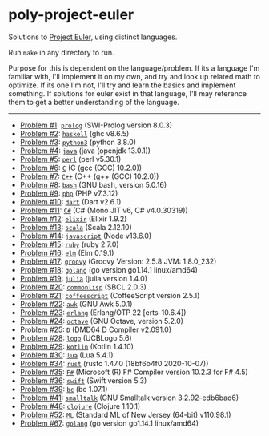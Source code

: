 # poly-project-euler

Solutions to [Project Euler](https://projecteuler.net), using distinct languages.

Run `make` in any directory to run.

Purpose for this is dependent on the language/problem. If its a language I'm familiar with, I'll implement it on my own, and try and look up related math to optimize. If its one I'm not, I'll try and learn the basics and implement something. If solutions for euler exist in that language, I'll may reference them to get a better understanding of the language.

---

* [Problem \#1](https://projecteuler.net/problem=1): [`prolog`](./001-prolog/) (SWI-Prolog version 8.0.3)
* [Problem \#2](https://projecteuler.net/problem=2): [`haskell`](./002-haskell/) (ghc v8.6.5)
* [Problem \#3](https://projecteuler.net/problem=3): [`python3`](./003-python3/) (python 3.8.0)
* [Problem \#4](https://projecteuler.net/problem=4): [`java`](./004-java/) (java (openjdk 13.0.1))
* [Problem \#5](https://projecteuler.net/problem=5): [`perl`](./005-perl/) (perl v5.30.1)
* [Problem \#6](https://projecteuler.net/problem=6): [`C`](./006-C/) (C (gcc (GCC) 10.2.0))
* [Problem \#7](https://projecteuler.net/problem=7): [`C++`](./007-C%2B%2B/) (C++ (g++ (GCC) 10.2.0))
* [Problem \#8](https://projecteuler.net/problem=8): [`bash`](./008-bash/) (GNU bash, version 5.0.16)
* [Problem \#9](https://projecteuler.net/problem=9): [`php`](./009-php/) (PHP v7.3.12)
* [Problem \#10](https://projecteuler.net/problem=10): [`dart`](./010-dart/) (Dart v2.6.1)
* [Problem \#11](https://projecteuler.net/problem=11): [`C#`](./011-C%23/) (C# (Mono JIT v6, C# v4.0.30319))
* [Problem \#12](https://projecteuler.net/problem=12): [`elixir`](./012-elixir/) (Elixir 1.9.2)
* [Problem \#13](https://projecteuler.net/problem=13): [`scala`](./013-scala/) (Scala 2.12.10)
* [Problem \#14](https://projecteuler.net/problem=14): [`javascript`](./014-javascript/) (Node v13.6.0)
* [Problem \#15](https://projecteuler.net/problem=15): [`ruby`](./015-ruby/) (ruby 2.7.0)
* [Problem \#16](https://projecteuler.net/problem=16): [`elm`](./016-elm/) (Elm 0.19.1)
* [Problem \#17](https://projecteuler.net/problem=17): [`groovy`](./017-groovy/) (Groovy Version: 2.5.8 JVM: 1.8.0_232)
* [Problem \#18](https://projecteuler.net/problem=18): [`golang`](./018-golang/) (go version go1.14.1 linux/amd64)
* [Problem \#19](https://projecteuler.net/problem=19): [`julia`](./019-julia/) (julia version 1.4.0)
* [Problem \#20](https://projecteuler.net/problem=20): [`commonlisp`](./020-commonlisp/) (SBCL 2.0.3)
* [Problem \#21](https://projecteuler.net/problem=21): [`coffeescript`](./021-coffeescript/) (CoffeeScript version 2.5.1)
* [Problem \#22](https://projecteuler.net/problem=22): [`awk`](./022-awk/) (GNU Awk 5.0.1)
* [Problem \#23](https://projecteuler.net/problem=23): [`erlang`](./023-erlang/) (Erlang/OTP 22 [erts-10.6.4])
* [Problem \#24](https://projecteuler.net/problem=24): [`octave`](./024-octave/) (GNU Octave, version 5.2.0)
* [Problem \#25](https://projecteuler.net/problem=25): [`D`](./025-D/) (DMD64 D Compiler v2.091.0)
* [Problem \#28](https://projecteuler.net/problem=28): [`logo`](./028-logo/) (UCBLogo 5.6)
* [Problem \#29](https://projecteuler.net/problem=29): [`kotlin`](./029-kotlin/) (Kotlin 1.4.10)
* [Problem \#30](https://projecteuler.net/problem=30): [`lua`](./030-lua/) (Lua 5.4.1)
* [Problem \#34](https://projecteuler.net/problem=34): [`rust`](./034-rust/) (rustc 1.47.0 (18bf6b4f0 2020-10-07))
* [Problem \#35](https://projecteuler.net/problem=35): [`F#`](./035-F%23/) (Microsoft (R) F# Compiler version 10.2.3 for F# 4.5)
* [Problem \#36](https://projecteuler.net/problem=36): [`swift`](./036-swift/) (Swift version 5.3)
* [Problem \#39](https://projecteuler.net/problem=39): [`bc`](./039-bc/) (bc 1.07.1)
* [Problem \#41](https://projecteuler.net/problem=41): [`smalltalk`](./041-smalltalk/) (GNU Smalltalk version 3.2.92-edb6bad6)
* [Problem \#48](https://projecteuler.net/problem=48): [`clojure`](./048-clojure/) (Clojure 1.10.1)
* [Problem \#52](https://projecteuler.net/problem=52): [`ML`](./052-ML/) (Standard ML of New Jersey (64-bit) v110.98.1)
* [Problem \#67](https://projecteuler.net/problem=67): [`golang`](./067-golang/) (go version go1.14.1 linux/amd64)

